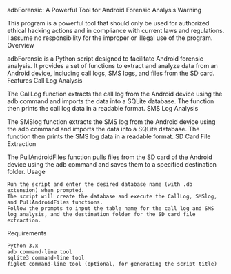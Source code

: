 adbForensic: A Powerful Tool for Android Forensic Analysis
Warning

This program is a powerful tool that should only be used for authorized ethical hacking actions and in compliance with current laws and regulations. I assume no responsibility for the improper or illegal use of the program.
Overview

adbForensic is a Python script designed to facilitate Android forensic analysis. It provides a set of functions to extract and analyze data from an Android device, including call logs, SMS logs, and files from the SD card.
Features
Call Log Analysis

The CallLog function extracts the call log from the Android device using the adb command and imports the data into a SQLite database. The function then prints the call log data in a readable format.
SMS Log Analysis

The SMSlog function extracts the SMS log from the Android device using the adb command and imports the data into a SQLite database. The function then prints the SMS log data in a readable format.
SD Card File Extraction

The PullAndroidFiles function pulls files from the SD card of the Android device using the adb command and saves them to a specified destination folder.
Usage

    Run the script and enter the desired database name (with .db extension) when prompted.
    The script will create the database and execute the CallLog, SMSlog, and PullAndroidFiles functions.
    Follow the prompts to input the table name for the call log and SMS log analysis, and the destination folder for the SD card file extraction.

Requirements

    Python 3.x
    adb command-line tool
    sqlite3 command-line tool
    figlet command-line tool (optional, for generating the script title)
